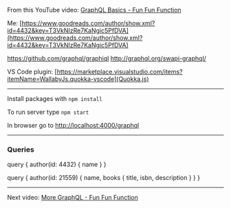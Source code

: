 From this YouTube video: [GraphQL Basics - Fun Fun Function](https://www.youtube.com/watch?v=lAJWHHUz8_8)

Me: [https://www.goodreads.com/author/show.xml?id=4432&key=T3VkNIzRe7KaNgic5PfDVA](https://www.goodreads.com/author/show.xml?id=4432&key=T3VkNIzRe7KaNgic5PfDVA)



https://github.com/graphql/graphiql
http://graphql.org/swapi-graphql/

VS Code plugin: [https://marketplace.visualstudio.com/items?itemName=WallabyJs.quokka-vscode](Quokka.js)

<hr />

Install packages with `npm install`

To run server type `npm start`

In browser go to [http://localhost:4000/graphql](http://localhost:4000/graphql)

<hr />

### Queries

query {
  author(id: 4432) {
    name
  }
}


query {
  author(id: 21559) {
    name,
    books {
      title,
      isbn,
      description
    }
  }
}

<hr />

Next video: [More GraphQL - Fun Fun Function](https://www.youtube.com/watch?v=RMtq0RCLuzs)




